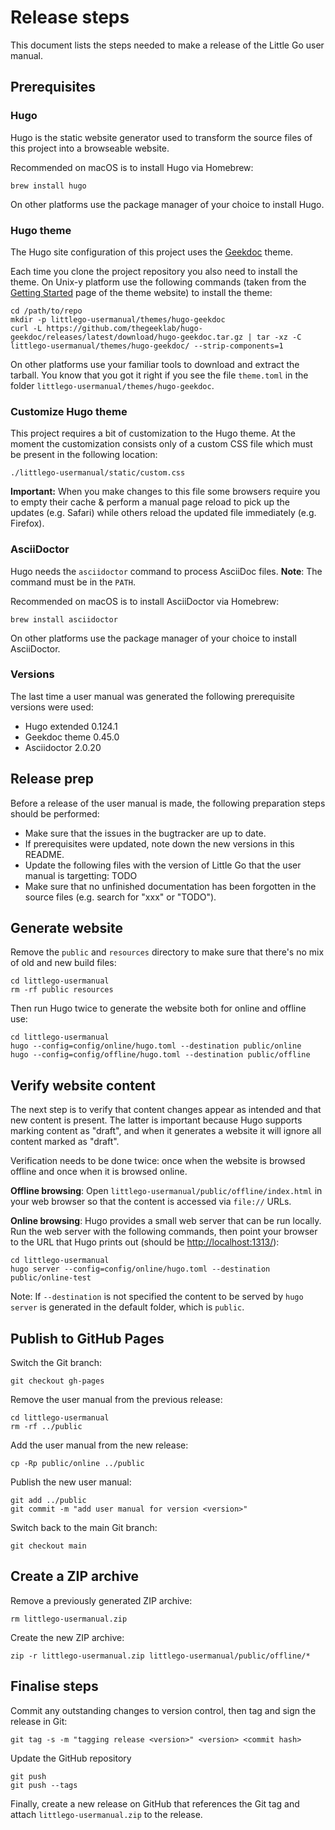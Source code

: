 # Release steps

This document lists the steps needed to make a release of the Little Go user manual.

## Prerequisites

### Hugo

Hugo is the static website generator used to transform the source files of this project into a browseable website.

Recommended on macOS is to install Hugo via Homebrew:

    brew install hugo

On other platforms use the package manager of your choice to install Hugo.

### Hugo theme

The Hugo site configuration of this project uses the [Geekdoc](https://geekdocs.de/) theme.

Each time you clone the project repository you also need to install the theme. On Unix-y platform use the following commands (taken from the [Getting Started](https://geekdocs.de/usage/getting-started/#option-1-download-pre-build-release-bundle) page of the theme website) to install the theme:

```
cd /path/to/repo
mkdir -p littlego-usermanual/themes/hugo-geekdoc
curl -L https://github.com/thegeeklab/hugo-geekdoc/releases/latest/download/hugo-geekdoc.tar.gz | tar -xz -C littlego-usermanual/themes/hugo-geekdoc/ --strip-components=1
```

On other platforms use your familiar tools to download and extract the tarball. You know that you got it right if you see the file `theme.toml` in the folder `littlego-usermanual/themes/hugo-geekdoc`.

### Customize Hugo theme

This project requires a bit of customization to the Hugo theme. At the moment the customization consists only of a custom CSS file which must be present in the following location:

    ./littlego-usermanual/static/custom.css

**Important:** When you make changes to this file some browsers require you to empty their cache & perform a manual page reload to pick up the updates (e.g. Safari) while others reload the updated file immediately (e.g. Firefox).

### AsciiDoctor

Hugo needs the `asciidoctor` command to process AsciiDoc files. **Note**: The command must be in the `PATH`.

Recommended on macOS is to install AsciiDoctor via Homebrew:

    brew install asciidoctor

On other platforms use the package manager of your choice to install AsciiDoctor.

### Versions

The last time a user manual was generated the following prerequisite versions were used:

- Hugo extended 0.124.1
- Geekdoc theme 0.45.0
- Asciidoctor 2.0.20

## Release prep

Before a release of the user manual is made, the following preparation steps should be performed:

- Make sure that the issues in the bugtracker are up to date.
- If prerequisites were updated, note down the new versions in this README.
- Update the following files with the version of Little Go that the user manual is targetting: TODO
- Make sure that no unfinished documentation has been forgotten in the source files (e.g. search for "xxx" or "TODO").

## Generate website

Remove the `public` and `resources` directory to make sure that there's no mix of old and new build files:

    cd littlego-usermanual
    rm -rf public resources

Then run Hugo twice to generate the website both for online and offline use:

    cd littlego-usermanual
    hugo --config=config/online/hugo.toml --destination public/online
    hugo --config=config/offline/hugo.toml --destination public/offline

## Verify website content

The next step is to verify that content changes appear as intended and that new content is present. The latter is important because Hugo supports marking content as "draft", and when it generates a website it will ignore all content marked as "draft".

Verification needs to be done twice: once when the website is browsed offline and once when it is browsed online.

**Offline browsing**: Open `littlego-usermanual/public/offline/index.html` in your web browser so that the content is accessed via `file://` URLs.

**Online browsing**: Hugo provides a small web server that can be run locally. Run the web server with the following commands, then point your browser to the URL that Hugo prints out (should be [http://localhost:1313/](http://localhost:1313/)):

    cd littlego-usermanual
    hugo server --config=config/online/hugo.toml --destination public/online-test

Note: If `--destination` is not specified the content to be served by `hugo server` is generated in the default folder, which is `public`.

## Publish to GitHub Pages

Switch the Git branch:

    git checkout gh-pages

Remove the user manual from the previous release:

    cd littlego-usermanual
    rm -rf ../public

Add the user manual from the new release:

    cp -Rp public/online ../public

Publish the new user manual:

    git add ../public
    git commit -m "add user manual for version <version>"

Switch back to the main Git branch:

    git checkout main

## Create a ZIP archive

Remove a previously generated ZIP archive:

    rm littlego-usermanual.zip

Create the new ZIP archive:

    zip -r littlego-usermanual.zip littlego-usermanual/public/offline/*

## Finalise steps

Commit any outstanding changes to version control, then tag and sign the release in Git:

    git tag -s -m "tagging release <version>" <version> <commit hash>

Update the GitHub repository

    git push
    git push --tags

Finally, create a new release on GitHub that references the Git tag and attach `littlego-usermanual.zip` to the release.
